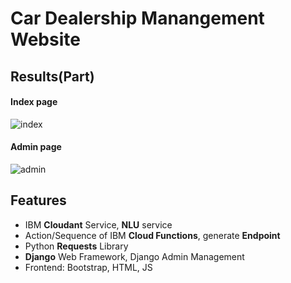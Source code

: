 # Car Dealership Manangement Website

## Results(Part)
#### Index page
![index](https://github.com/YuxinWang0279/CloudAppDevelopment_Capstone/assets/110021928/70441e0e-6957-41e3-9fcc-8123429fd414)
#### Admin page
![admin](https://github.com/YuxinWang0279/CloudAppDevelopment_Capstone/assets/110021928/c17e1b50-99aa-4686-9f26-3d5766448f09)

## Features
* IBM **Cloudant** Service, **NLU** service
* Action/Sequence of IBM **Cloud Functions**, generate **Endpoint**
* Python **Requests** Library
* **Django** Web Framework, Django Admin Management
* Frontend: Bootstrap, HTML, JS

